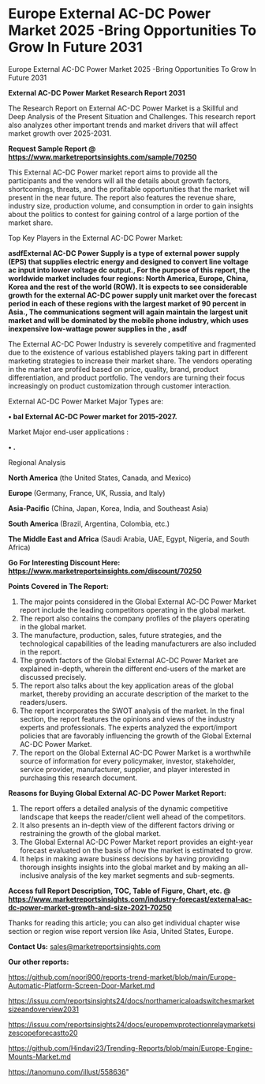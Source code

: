 # Europe External AC-DC Power Market 2025 -Bring Opportunities To Grow In Future 2031
Europe External AC-DC Power Market 2025 -Bring Opportunities To Grow In Future 2031

<strong>External AC-DC Power Market Research Report 2031</strong>

The Research Report on External AC-DC Power Market is a Skillful and Deep Analysis of the Present Situation and Challenges. This research report also analyzes other important trends and market drivers that will affect market growth over 2025-2031.

<strong>Request Sample Report @ <a href=https://www.marketreportsinsights.com/sample/70250>https://www.marketreportsinsights.com/sample/70250</a></strong>

This External AC-DC Power market report aims to provide all the participants and the vendors will all the details about growth factors, shortcomings, threats, and the profitable opportunities that the market will present in the near future. The report also features the revenue share, industry size, production volume, and consumption in order to gain insights about the politics to contest for gaining control of a large portion of the market share.

Top Key Players in the External AC-DC Power Market:

<strong>asdfExternal AC-DC Power Supply is a type of external power supply (EPS) that supplies electric energy and designed to convert line voltage ac input into lower voltage dc output., For the purpose of this report, the worldwide market includes four regions: North America, Europe, China, Korea and the rest of the world (ROW). It is expects to see considerable growth for the external AC-DC power supply unit market over the forecast period in each of these regions with the largest market of 90 percent in Asia., The communications segment will again maintain the largest unit market and will be dominated by the mobile phone industry, which uses inexpensive low-wattage power supplies in the , asdf</strong>

The External AC-DC Power Industry is severely competitive and fragmented due to the existence of various established players taking part in different marketing strategies to increase their market share. The vendors operating in the market are profiled based on price, quality, brand, product differentiation, and product portfolio. The vendors are turning their focus increasingly on product customization through customer interaction.

External AC-DC Power Market Major Types are:

<strong>• bal External AC-DC Power market for 2015-2027.</strong>

Market Major end-user applications :

<strong>• .</strong>

Regional Analysis

</u><strong><b>North America</b></strong> (the United States, Canada, and Mexico)

<strong><b>Europe </b></strong>(Germany, France, UK, Russia, and Italy)

<strong><b>Asia-Pacific</b></strong> (China, Japan, Korea, India, and Southeast Asia)

<strong><b>South America</b></strong> (Brazil, Argentina, Colombia, etc.)

<strong><b>The Middle East and Africa</b></strong> (Saudi Arabia, UAE, Egypt, Nigeria, and South Africa)

<strong>Go For Interesting Discount Here: <a href=https://www.marketreportsinsights.com/discount/70250>https://www.marketreportsinsights.com/discount/70250</a></strong>

<strong>Points Covered in The Report:</strong>
<ol>
  <li>The major points considered in the Global External AC-DC Power Market report include the leading competitors operating in the global market.</li>
  <li>The report also contains the company profiles of the players operating in the global market.</li>
  <li>The manufacture, production, sales, future strategies, and the technological capabilities of the leading manufacturers are also included in the report.</li>
  <li>The growth factors of the Global External AC-DC Power Market are explained in-depth, wherein the different end-users of the market are discussed precisely.</li>
  <li>The report also talks about the key application areas of the global market, thereby providing an accurate description of the market to the readers/users.</li>
  <li>The report incorporates the SWOT analysis of the market. In the final section, the report features the opinions and views of the industry experts and professionals. The experts analyzed the export/import policies that are favorably influencing the growth of the Global External AC-DC Power Market.</li>
  <li>The report on the Global External AC-DC Power Market is a worthwhile source of information for every policymaker, investor, stakeholder, service provider, manufacturer, supplier, and player interested in purchasing this research document.</li>
</ol>
<strong>Reasons for Buying Global External AC-DC Power Market Report:</strong>

<ol>
  <li>The report offers a detailed analysis of the dynamic competitive landscape that keeps the reader/client well ahead of the competitors.</li>
  <li>It also presents an in-depth view of the different factors driving or restraining the growth of the global market.</li>
  <li>The Global External AC-DC Power Market report provides an eight-year forecast evaluated on the basis of how the market is estimated to grow.</li>
  <li>It helps in making aware business decisions by having providing thorough insights insights into the global market and by making an all-inclusive analysis of the key market segments and sub-segments.</li>
</ol>
<strong>Access full Report Description, TOC, Table of Figure, Chart, etc. @ <a href=https://www.marketreportsinsights.com/industry-forecast/external-ac-dc-power-market-growth-and-size-2021-70250>https://www.marketreportsinsights.com/industry-forecast/external-ac-dc-power-market-growth-and-size-2021-70250</a></strong>


Thanks for reading this article; you can also get individual chapter wise section or region wise report version like Asia, United States, Europe.

<strong>Contact Us:</strong>
sales@marketreportsinsights.com

<strong>Our other reports:</strong>

<a href=https://github.com/noori900/reports-trend-market/blob/main/Europe-Automatic-Platform-Screen-Door-Market.md>https://github.com/noori900/reports-trend-market/blob/main/Europe-Automatic-Platform-Screen-Door-Market.md</a>

<a href=https://issuu.com/reportsinsights24/docs/northamericaloadswitchesmarketsizeandoverview2031>https://issuu.com/reportsinsights24/docs/northamericaloadswitchesmarketsizeandoverview2031</a>

<a href=https://issuu.com/reportsinsights24/docs/europemvprotectionrelaymarketsizescopeforecastto20>https://issuu.com/reportsinsights24/docs/europemvprotectionrelaymarketsizescopeforecastto20</a>

<a href=https://github.com/Hindavi23/Trending-Reports/blob/main/Europe-Engine-Mounts-Market.md>https://github.com/Hindavi23/Trending-Reports/blob/main/Europe-Engine-Mounts-Market.md</a>

<a href=https://tanomuno.com/illust/558636>https://tanomuno.com/illust/558636</a>"
